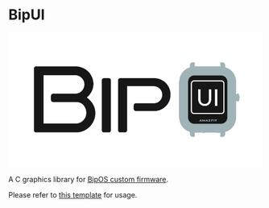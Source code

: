 # BipUI

![Logo](docs/BipUI_logo.png)

A C graphics library for [BipOS custom firmware](https://myamazfit.ru/threads/bip-mnvolkov-bipos-en.1087/).

Please refer to [this template](https://github.com/enricorov/bipsim-template/) for usage.
